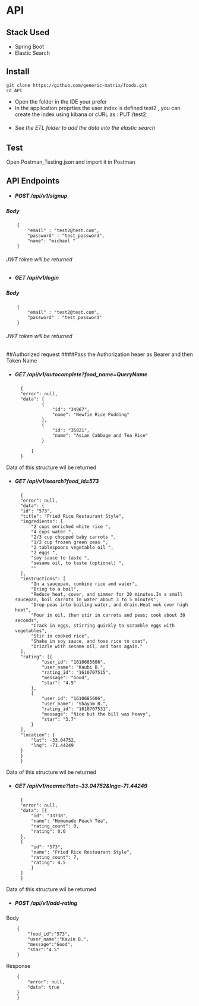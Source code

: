 # API

## Stack Used
* Spring Boot
* Elastic Search

## Install
    git clone https://github.com/generic-matrix/foodx.git
	cd API
* Open the folder in the IDE your prefer
* In the application.proprties the user index is defined test2 , you can create the index using kibana or cURL as : 
	PUT /test2
* ###### See the  ETL folder to add the data into the elastic search

## Test
Open Postman_Testing.json and import it in Postman

## API Endpoints

* ##### POST /api/v1/signup
##### Body
		{
			"email" : "test2@test.com",
			"password" : "test_password",
			"name": "michael "
		}
###### JWT token will be returned

* ##### GET /api/v1/login
##### Body
		{
			"email" : "test2@test.com",
			"password" : "test_password"
		}
###### JWT token will be returned

##Authorized request
####Pass the Authorization heaer as Bearer and then Token Name
* ##### GET /api/v1/autocomplete?food_name=QueryName

		{
  		"error": null,
  		"data": [
				{
					"id": "34967",
					"name": "Newfie Rice Pudding"
				},
				{
					"id": "35021",
					"name": "Asian Cabbage and Tea Rice"
				}
				
  			]
		}

Data of this structure wil be returned


* ##### GET /api/v1/search?food_id=573

		{
		"error": null,
		"data": {
		"id": "573",
		"title": "Fried Rice Restaurant Style",
		"ingredients": [
			"2 cups enriched white rice ",
			"4 cups water ",
			"2/3 cup chopped baby carrots ",
			"1/2 cup frozen green peas ",
			"2 tablespoons vegetable oil ",
			"2 eggs ",
			"soy sauce to taste ",
			"sesame oil, to taste (optional) ",
			""
		],
		"instructions": [
			"In a saucepan, combine rice and water",
			"Bring to a boil",
			"Reduce heat, cover, and simmer for 20 minutes.In a small saucepan, boil carrots in water about 3 to 5 minutes",
			"Drop peas into boiling water, and drain.Heat wok over high heat",
			"Pour in oil, then stir in carrots and peas; cook about 30 seconds",
			"Crack in eggs, stirring quickly to scramble eggs with vegetables",
			"Stir in cooked rice",
			"Shake in soy sauce, and toss rice to coat",
			"Drizzle with sesame oil, and toss again."
		],
		"rating": [{
				"user_id": "1610685606",
				"user_name": "Kaubi B.",
				"rating_id": "1610707515",
				"message": "Good",
				"star": "4.5"
			},
			{
				"user_id": "1610685606",
				"user_name": "Shayam B.",
				"rating_id": "1610707531",
				"message": "Nice but the bill was heavy",
				"star": "3.7"
			}
		],
		"location": {
			"lat": -33.04752,
			"lng": -71.44249
		}
		}
		}

Data of this structure wil be returned

* ##### GET /api/v1/nearme?lat=-33.04752&lng=-71.44249

		{
		"error": null,
		"data": [{
			"id": "33738",
			"name": "Homemade Peach Tea",
			"rating_count": 0,
			"rating": 0.0
		},
		{
			"id": "573",
			"name": "Fried Rice Restaurant Style",
			"rating_count": 7,
			"rating": 4.5
			}
		]
		}

Data of this structure wil be returned


* ##### POST /api/v1/add-rating
Body

		{
			"food_id":"573",
			"user_name":"Kavin B.",
			"message":"Good",
			"star":"4.5"
		}

Response

		{
			"error": null,
			"data": true
		}
		}

